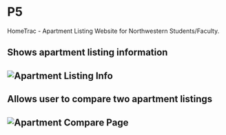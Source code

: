# P5
HomeTrac - Apartment Listing Website for Northwestern Students/Faculty.

<h2>Shows apartment listing information<h2>
<img src="https://github.com/vbass0903/HomeTrac/blob/master/images/HomeTrac_detailed.png" alt="Apartment Listing Info">
<h2>Allows user to compare two apartment listings<h2>
<img src="https://github.com/vbass0903/HomeTrac/blob/master/images/HomeTrac_compare.jpg" alt="Apartment Compare Page">

